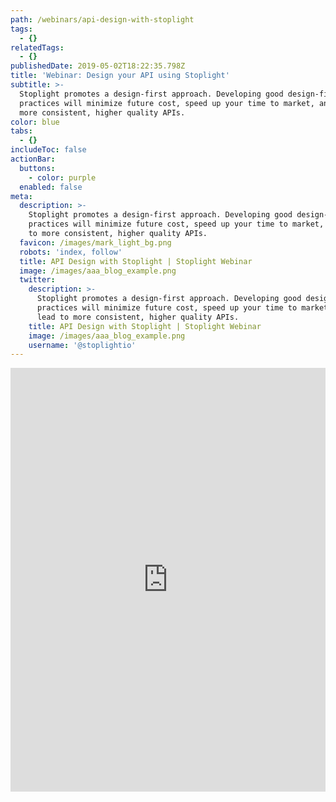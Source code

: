 ```yaml
---
path: /webinars/api-design-with-stoplight
tags:
  - {}
relatedTags:
  - {}
publishedDate: 2019-05-02T18:22:35.798Z
title: 'Webinar: Design your API using Stoplight'
subtitle: >-
  Stoplight promotes a design-first approach. Developing good design-first
  practices will minimize future cost, speed up your time to market, and lead to
  more consistent, higher quality APIs.
color: blue
tabs:
  - {}
includeToc: false
actionBar:
  buttons:
    - color: purple
  enabled: false
meta:
  description: >-
    Stoplight promotes a design-first approach. Developing good design-first
    practices will minimize future cost, speed up your time to market, and lead
    to more consistent, higher quality APIs.
  favicon: /images/mark_light_bg.png
  robots: 'index, follow'
  title: API Design with Stoplight | Stoplight Webinar
  image: /images/aaa_blog_example.png
  twitter:
    description: >-
      Stoplight promotes a design-first approach. Developing good design-first
      practices will minimize future cost, speed up your time to market, and
      lead to more consistent, higher quality APIs.
    title: API Design with Stoplight | Stoplight Webinar
    image: /images/aaa_blog_example.png
    username: '@stoplightio'
---
```

<style>.markdown-body { max-width: 100% !important; } </style>

<iframe width="100%" height="678" src="https://www.youtube.com/embed/CBZUpDXpC7U" frameborder="0" allow="accelerometer; autoplay; encrypted-media; gyroscope; picture-in-picture" allowfullscreen></iframe>
